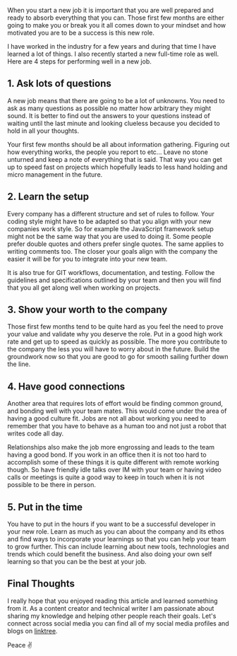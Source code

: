 When you start a new job it is important that you are well prepared and ready to absorb everything that you can. Those first few months are either going to make you or break you it all comes down to your mindset and how motivated you are to be a success is this new role.

I have worked in the industry for a few years and during that time I have learned a lot of things. I also recently started a new full-time role as well. Here are 4 steps for performing well in a new job.

## 1. Ask lots of questions

A new job means that there are going to be a lot of unknowns. You need to ask as many questions as possible no matter how arbitrary they might sound. It is better to find out the answers to your questions instead of waiting until the last minute and looking clueless because you decided to hold in all your thoughts.

Your first few months should be all about information gathering. Figuring out how everything works, the people you report to etc... Leave no stone unturned and keep a note of everything that is said. That way you can get up to speed fast on projects which hopefully leads to less hand holding and micro management in the future.

## 2. Learn the setup

Every company has a different structure and set of rules to follow. Your coding style might have to be adapted so that you align with your new companies work style. So for example the JavaScript framework setup might not be the same way that you are used to doing it. Some people prefer double quotes and others prefer single quotes. The same applies to writing comments too. The closer your goals align with the company the easier it will be for you to integrate into your new team.

It is also true for GIT workflows, documentation, and testing. Follow the guidelines and specifications outlined by your team and then you will find that you all get along well when working on projects.

## 3. Show your worth to the company

Those first few months tend to be quite hard as you feel the need to prove your value and validate why you deserve the role. Put in a good high work rate and get up to speed as quickly as possible. The more you contribute to the company the less you will have to worry about in the future. Build the groundwork now so that you are good to go for smooth sailing further down the line.

## 4. Have good connections

Another area that requires lots of effort would be finding common ground, and bonding well with your team mates. This would come under the area of having a good culture fit. Jobs are not all about working you need to remember that you have to behave as a human too and not just a robot that writes code all day.

Relationships also make the job more engrossing and leads to the team having a good bond. If you work in an office then it is not too hard to accomplish some of these things it is quite different with remote working though. So have friendly idle talks over IM with your team or having video calls or meetings is quite a good way to keep in touch when it is not possible to be there in person.

## 5. Put in the time

You have to put in the hours if you want to be a successful developer in your new role. Learn as much as you can about the company and its ethos and find ways to incorporate your learnings so that you can help your team to grow further. This can include learning about new tools, technologies and trends which could benefit the business. And also doing your own self learning so that you can be the best at your job.

## Final Thoughts

I really hope that you enjoyed reading this article and learned something from it. As a content creator and technical writer I am passionate about sharing my knowledge and helping other people reach their goals. Let's connect across social media you can find all of my social media profiles and blogs on [linktree](https://linktr.ee/andrewbaisden).

Peace ✌️
